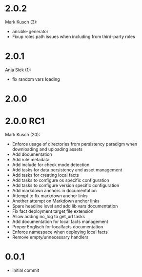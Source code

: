 # 2.0.2

Mark Kusch (3):
* ansible-generator
* Fixup roles path issues when including from third-party roles

# 2.0.1

Anja Siek (1):

* fix random vars loading

# 2.0.0

# 2.0.0 RC1

Mark Kusch (20):

* Enforce usage of directories from persistency paradigm when downloading and uploading assets
* Add documentation
* Add role metadata
* Add include for check mode detection
* Add tasks for data persistency and asset management
* Add tasks for creating local facts
* Add tasks to configure os specific configuration
* Add tasks to configure version specific configuration
* Add markdown anchors in documentation
* Attempt to fix markdown anchor links
* Another attempt on Markdown anchor links
* Spare headline level and add lib vars documentation
* Fix fact deployment target file extension
* Allow adding no\_log to get\_url tasks
* Add documentation for local facts management
* Proper Englisch for localfacts documentation
* Enforce namespace when deploying local facts
* Remove empty/unnecessary handlers

# 0.0.1

* Initial commit


<!-- vim: set nofen ts=4 sw=4 et: -->

